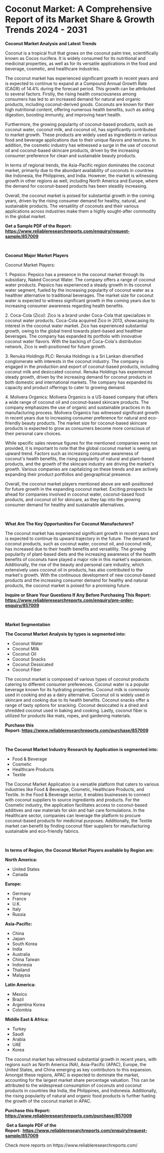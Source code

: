 <p><h1>Coconut Market: A Comprehensive Report of its Market Share & Growth Trends 2024 - 2031</h1></p><p><strong>Coconut Market Analysis and Latest Trends</strong></p>
<p><p>Coconut is a tropical fruit that grows on the coconut palm tree, scientifically known as Cocos nucifera. It is widely consumed for its nutritional and medicinal properties, as well as for its versatile applications in the food and beverage, cosmetic, and healthcare industries.</p><p>The coconut market has experienced significant growth in recent years and is expected to continue to expand at a Compound Annual Growth Rate (CAGR) of 14.4% during the forecast period. This growth can be attributed to several factors. Firstly, the rising health consciousness among consumers has led to an increased demand for natural and organic products, including coconut-derived goods. Coconuts are known for their high nutritional content, offering numerous health benefits, such as aiding digestion, boosting immunity, and improving heart health.</p><p>Furthermore, the growing popularity of coconut-based products, such as coconut water, coconut milk, and coconut oil, has significantly contributed to market growth. These products are widely used as ingredients in various food and beverage applications due to their unique flavors and textures. In addition, the cosmetic industry has witnessed a surge in the use of coconut oil and coconut-based skincare products, driven by the increasing consumer preference for clean and sustainable beauty products.</p><p>In terms of regional trends, the Asia-Pacific region dominates the coconut market, primarily due to the abundant availability of coconuts in countries like Indonesia, the Philippines, and India. However, the market is witnessing growth in other regions as well, including North America and Europe, where the demand for coconut-based products has been steadily increasing.</p><p>Overall, the coconut market is poised for substantial growth in the coming years, driven by the rising consumer demand for healthy, natural, and sustainable products. The versatility of coconuts and their various applications across industries make them a highly sought-after commodity in the global market.</p></p>
<p><strong>Get a Sample PDF of the Report:&nbsp; <a href="https://www.reliableresearchreports.com/enquiry/request-sample/857009">https://www.reliableresearchreports.com/enquiry/request-sample/857009</a></strong></p>
<p>&nbsp;</p>
<p><strong>Coconut Major Market Players</strong></p>
<p><p>Coconut Market Players:</p><p>1. Pepsico: Pepsico has a presence in the coconut market through its subsidiary, Naked Coconut Water. The company offers a range of coconut water products. Pepsico has experienced a steady growth in its coconut water segment, fueled by the increasing popularity of coconut water as a healthier alternative to traditional beverages. The market size for coconut water is expected to witness significant growth in the coming years due to increasing consumer awareness regarding health benefits.</p><p>2. Coca-Cola (Zico): Zico is a brand under Coca-Cola that specializes in coconut water products. Coca-Cola acquired Zico in 2013, showcasing its interest in the coconut water market. Zico has experienced substantial growth, owing to the global trend towards plant-based and healthier beverages. The company has expanded its portfolio with innovative coconut water flavors. With the backing of Coca-Cola's distribution network, Zico is well-positioned for future growth.</p><p>3. Renuka Holdings PLC: Renuka Holdings is a Sri Lankan diversified conglomerate with interests in the coconut industry. The company is engaged in the production and export of coconut-based products, including coconut milk and desiccated coconut. Renuka Holdings has experienced steady growth, driven by the increasing demand for coconut products in both domestic and international markets. The company has expanded its capacity and product offerings to cater to growing demand.</p><p>4. Molivera Organics: Molivera Organics is a US-based company that offers a wide range of coconut oil and coconut-based skincare products. The company emphasizes the use of organic and sustainable practices in its manufacturing process. Molivera Organics has witnessed significant growth in recent years due to increasing consumer preference for natural and eco-friendly beauty products. The market size for coconut-based skincare products is expected to grow as consumers become more conscious of their personal care choices.</p><p>While specific sales revenue figures for the mentioned companies were not provided, it is important to note that the global coconut market is seeing an upward trend. Factors such as increasing consumer awareness of coconut's health benefits, the rising popularity of natural and plant-based products, and the growth of the skincare industry are driving the market's growth. Various companies are capitalizing on these trends and are actively expanding their product portfolios and geographical presence.</p><p>Overall, the coconut market players mentioned above are well-positioned for future growth in the expanding coconut market. Exciting prospects lie ahead for companies involved in coconut water, coconut-based food products, and coconut oil for skincare, as they tap into the growing consumer demand for healthy and sustainable alternatives.</p></p>
<p>&nbsp;</p>
<p><strong>What Are The Key Opportunities For Coconut Manufacturers?</strong></p>
<p><p>The coconut market has experienced significant growth in recent years and is expected to continue its upward trajectory in the future. The demand for coconut products, such as coconut water, coconut oil, and coconut milk, has increased due to their health benefits and versatility. The growing popularity of plant-based diets and the increasing awareness of the health benefits of coconuts have played a major role in this market's expansion. Additionally, the rise of the beauty and personal care industry, which extensively uses coconut oil in products, has also contributed to the market's growth. With the continuous development of new coconut-based products and the increasing consumer demand for healthy and natural products, the coconut market is poised for a promising future.</p></p>
<p><strong>Inquire or Share Your Questions If Any Before Purchasing This Report: <a href="https://www.reliableresearchreports.com/enquiry/pre-order-enquiry/857009">https://www.reliableresearchreports.com/enquiry/pre-order-enquiry/857009</a></strong></p>
<p>&nbsp;</p>
<p><strong>Market Segmentation</strong></p>
<p><strong>The Coconut Market Analysis by types is segmented into:</strong></p>
<p><ul><li>Coconut Water</li><li>Coconut Milk</li><li>Coconut Oil</li><li>Coconut Snacks</li><li>Coconut Dessicated</li><li>Coconut Fiber</li></ul></p>
<p><p>The coconut market is composed of various types of coconut products catering to different consumer preferences. Coconut water is a popular beverage known for its hydrating properties. Coconut milk is commonly used in cooking and as a dairy alternative. Coconut oil is widely used in skincare and cooking due to its health benefits. Coconut snacks offer a range of tasty options for snacking. Coconut desiccated is a dried and shredded coconut used in baking and cooking. Lastly, coconut fiber is utilized for products like mats, ropes, and gardening materials.</p></p>
<p><strong>Purchase this Report:&nbsp;<a href="https://www.reliableresearchreports.com/purchase/857009">https://www.reliableresearchreports.com/purchase/857009</a></strong></p>
<p>&nbsp;</p>
<p><strong>The Coconut Market Industry Research by Application is segmented into:</strong></p>
<p><ul><li>Food & Beverage</li><li>Cosmetic</li><li>Healthcare Products</li><li>Textile</li></ul></p>
<p><p>The Coconut Market Application is a versatile platform that caters to various industries like Food & Beverage, Cosmetic, Healthcare Products, and Textile. In the Food & Beverage sector, it enables businesses to connect with coconut suppliers to source ingredients and products. For the Cosmetic industry, the application facilitates access to coconut-based additives and raw materials for skin and hair care formulations. In the Healthcare sector, companies can leverage the platform to procure coconut-based products for medicinal purposes. Additionally, the Textile market can benefit by finding coconut fiber suppliers for manufacturing sustainable and eco-friendly fabrics.</p></p>
<p>&nbsp;</p>
<p><strong>In terms of Region, the Coconut Market Players available by Region are:</strong></p>
<p>
    <p> <strong> North America: </strong>
        <ul>
            <li>United States</li>
            <li>Canada</li>
        </ul>
        </p> 
    <p> <strong> Europe: </strong>
        <ul>
            <li>Germany</li>
            <li>France</li>
            <li>U.K.</li>
            <li>Italy</li>
            <li>Russia</li>
        </ul>
        </p> 
    <p> <strong> Asia-Pacific: </strong>
        <ul>
            <li>China</li>
            <li>Japan</li>
            <li>South Korea</li>
            <li>India</li>
            <li>Australia</li>
            <li>China Taiwan</li>
            <li>Indonesia</li>
            <li>Thailand</li>
            <li>Malaysia</li>
        </ul>
        </p> 
    <p> <strong> Latin America: </strong>
        <ul>
            <li>Mexico</li>
            <li>Brazil</li>
            <li>Argentina Korea</li>
            <li>Colombia</li>
        </ul>
        </p> 
    <p> <strong> Middle East & Africa: </strong>
        <ul>
            <li>Turkey</li>
            <li>Saudi</li>
            <li>Arabia</li>
            <li>UAE</li>
            <li>Korea</li>
        </ul>
    </p>
    </p>
<p><p>The coconut market has witnessed substantial growth in recent years, with regions such as North America (NA), Asia-Pacific (APAC), Europe, the United States, and China emerging as key contributors to this expansion. Amongst these regions, APAC is expected to dominate the market, accounting for the largest market share percentage valuation. This can be attributed to the widespread consumption of coconuts and coconut products in countries like India, the Philippines, and Indonesia. Additionally, the rising popularity of natural and organic food products is further fueling the growth of the coconut market in APAC.</p></p>
<p><strong>Purchase this Report: <a href="https://www.reliableresearchreports.com/purchase/857009">https://www.reliableresearchreports.com/purchase/857009</a></strong></p>
<p>&nbsp;<strong>Get a Sample PDF of the Report:&nbsp;&nbsp;<a href="https://www.reliableresearchreports.com/enquiry/request-sample/857009">https://www.reliableresearchreports.com/enquiry/request-sample/857009</a></strong></p>
<p><strong></strong></p>
<p>Check more reports on https://www.reliableresearchreports.com/</p>
